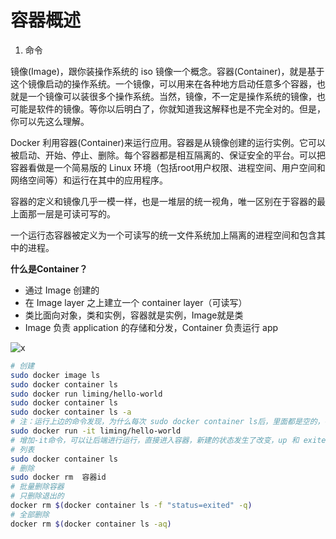# 容器概述

1. 命令



镜像(Image)，跟你装操作系统的 iso 镜像一个概念。容器(Container)，就是基于这个镜像启动的操作系统。一个镜像，可以用来在各种地方启动任意多个容器，也就是一个镜像可以装很多个操作系统。当然，镜像，不一定是操作系统的镜像，也可能是软件的镜像。等你以后明白了，你就知道我这解释也是不完全对的。但是，你可以先这么理解。

Docker 利用容器(Container)来运行应用。容器是从镜像创建的运行实例。它可以被启动、开始、停止、删除。每个容器都是相互隔离的、保证安全的平台。可以把容器看做是一个简易版的 Linux 环境（包括root用户权限、进程空间、用户空间和网络空间等）和运行在其中的应用程序。

容器的定义和镜像几乎一模一样，也是一堆层的统一视角，唯一区别在于容器的最上面那一层是可读可写的。

一个运行态容器被定义为一个可读写的统一文件系统加上隔离的进程空间和包含其中的进程。

**什么是Container？**

- 通过 Image 创建的
- 在 Image layer 之上建立一个 container layer（可读写）
- 类比面向对象，类和实例，容器就是实例，Image就是类
- Image 负责 application 的存储和分发，Container 负责运行 app

![x](D:/WorkingDir/GitLabRepo/Architect/学习文档/DevOps/Resources/docker13.png)

```sh
# 创建
sudo docker image ls
sudo docker container ls
sudo docker run liming/hello-world
sudo docker container ls
sudo docker container ls -a
# 注：运行上边的命令发现，为什么每次 sudo docker container ls后，里面都是空的，都没有列表呢，因为后台没有运行程序，所以不会常驻内存，所以后面的status = exited 退出的状态。
sudo docker run -it liming/hello-world
# 增加-it命令，可以让后端进行运行，直接进入容器，新建的状态发生了改变，up 和 exited。通过ls，可以看到里面类似一个linux系统的文件格式。
# 列表
sudo docker container ls
# 删除
sudo docker rm  容器id
# 批量删除容器
# 只删除退出的
docker rm $(docker container ls -f "status=exited" -q)
# 全部删除
docker rm $(docker container ls -aq)
```



